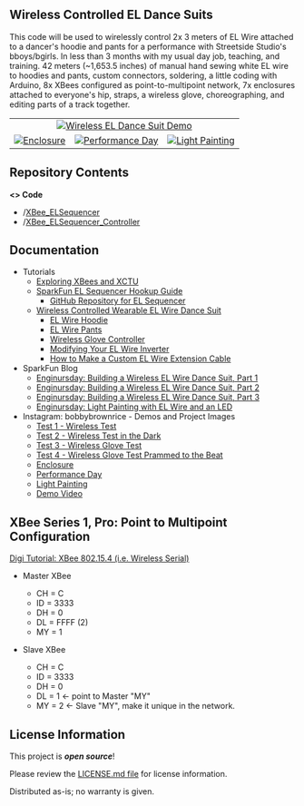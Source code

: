 Wireless Controlled EL Dance Suits
-------------------

This code will be used to wirelessly control 2x 3 meters of EL Wire attached to a dancer's hoodie and pants
for a performance with Streetside Studio's bboys/bgirls. In less than 3 months with my usual day job, teaching, and training. 42 meters (~1,653.5 inches) of manual hand sewing white EL wire to hoodies and pants, custom connectors, soldering, a little coding with Arduino, 8x XBees configured as point-to-multipoint network, 7x enclosures attached to everyone's hip, straps, a wireless glove, choreographing, and editing parts of a track together.

<table class="table table-hover table-striped table-bordered">
  <tr align="center">
    <td colspan="3"><a href="https://learn.sparkfun.com/tutorials/wireless-controlled-wearable-el-wire-dance-suit"><img src="https://cdn.sparkfun.com/assets/learn_tutorials/7/7/2/Wireless_Controlled_Wearable_EL_Wire_Dance_Suit_Ripple.gif" title="Wireless EL Dance Suit Demo"></a></td>
  </tr>
  <tr align="center">
    <td><a href="https://learn.sparkfun.com/tutorials/wireless-controlled-wearable-el-wire-dance-suit/securing-the-electronics"><img src="https://cdn.sparkfun.com/assets/learn_tutorials/7/7/2/Cardboard_Enclosures_Wireless_Controlled_EL_Sequencers.jpg" title="Enclosure"></a></td>
   <td><a href="https://learn.sparkfun.com/tutorials/wireless-controlled-wearable-el-wire-dance-suit/stress-testing-in-the-field"><img src="https://cdn.sparkfun.com/assets/home_page_posts/2/9/1/0/Dancers_EL-Wire_Suits.jpg" title="Performance Day"></a></td>
  <td><a href="https://www.sparkfun.com/news/3181"><img src="https://cdn.sparkfun.com/assets/home_page_posts/3/1/8/1/Light_Painting_EL_LED_4222.jpg" title="Light Painting"></a></td>
  </tr>
</table>

Repository Contents
-------------------
**<> Code**
- /[XBee_ELSequencer](https://github.com/bboyho/ELDanceSuit/tree/master/Arduino/EL_XBeeWirelessControl/XBee_ELSequencer)
- /[XBee_ELSequencer_Controller](https://github.com/bboyho/ELDanceSuit/tree/master/Arduino/EL_XBeeWirelessControl/XBee_ELSequencer_Controller)

Documentation
-------------------

* Tutorials
  * [Exploring XBees and XCTU](https://learn.sparkfun.com/tutorials/exploring-xbees-and-xctu)
  * [SparkFun EL Sequencer Hookup Guide](https://learn.sparkfun.com/tutorials/el-sequencerescudo-dos-hookup-guide)
    * [GitHub Repository for EL Sequencer](https://github.com/sparkfun/EL_Sequencer/tree/master)
  * [Wireless Controlled Wearable EL Wire Dance Suit
](https://learn.sparkfun.com/tutorials/wireless-controlled-wearable-el-wire-dance-suit/)
    * [EL Wire Hoodie](https://learn.sparkfun.com/tutorials/el-wire-hoodie)
    * [EL Wire Pants](https://learn.sparkfun.com/tutorials/el-wire-pants)
    * [Wireless Glove Controller](https://learn.sparkfun.com/tutorials/wireless-glove-controller)
    * [Modifying Your EL Wire Inverter](https://learn.sparkfun.com/tutorials/modifying-your-el-wire-inverter)
    * [How to Make a Custom EL Wire Extension Cable](https://learn.sparkfun.com/tutorials/how-to-make-a-custom-el-wire-extension-cable)
* SparkFun Blog
  * [Enginursday: Building a Wireless EL Wire Dance Suit, Part 1](https://www.sparkfun.com/news/2910)
  * [Enginursday: Building a Wireless EL Wire Dance Suit, Part 2](https://www.sparkfun.com/news/2963)
  * [Enginursday: Building a Wireless EL Wire Dance Suit, Part 3](https://www.sparkfun.com/news/3115)
  * [Enginursday: Light Painting with EL Wire and an LED](https://www.sparkfun.com/news/3181)
* Instagram: bobbybrownrice - Demos and Project Images
  * [Test 1 - Wireless Test](https://www.instagram.com/p/BT502rzF0ND/)
  * [Test 2 - Wireless Test in the Dark](https://www.instagram.com/p/BT51mbBFOCs/)
  * [Test 3 - Wireless Glove Test ](https://www.instagram.com/p/BT-tP7RFKn8/)
  * [Test 4 - Wireless Glove Test Prammed to the Beat](https://www.instagram.com/p/BUDyLCmlEUp/)
  * [Enclosure](https://www.instagram.com/p/BUDzBpvFZDb/)
  * [Performance Day](https://www.instagram.com/p/BUDzvJ5Fu8r/)
  * [Light Painting](https://www.instagram.com/p/BUiiFTGFC9k/)
  * [Demo Video](https://www.instagram.com/p/BUD_RaelsrU/)

XBee Series 1, Pro:  Point to Multipoint Configuration
-------------------

[Digi Tutorial: XBee 802.15.4 (i.e. Wireless Serial)](http://examples.digi.com/get-started/basic-xbee-802-15-4-chat/ )

* Master XBee
  * CH = C
  * ID = 3333
  * DH = 0
  * DL = FFFF (2)
  * MY = 1

* Slave XBee
  * CH = C
  * ID = 3333
  * DH = 0
  * DL = 1 <- point to Master "MY"
  * MY = 2 <- Slave "MY", make it unique in the network.

License Information
-------------------

This project is _**open source**_! 

Please review the [LICENSE.md file](https://github.com/bboyho/ELSuit/blob/master/LICENSE.md) for license information. 

Distributed as-is; no warranty is given.

